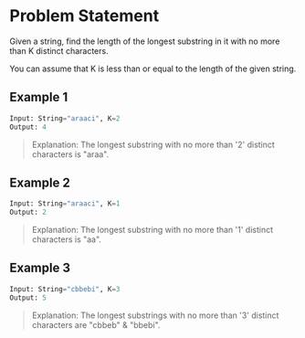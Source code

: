 # Problem Statement

Given a string, find the length of the longest substring in it with no more than K distinct characters.

You can assume that K is less than or equal to the length of the given string.

## Example 1

```python
Input: String="araaci", K=2
Output: 4
```

> Explanation: The longest substring with no more than '2' distinct characters is "araa".

## Example 2

```python
Input: String="araaci", K=1
Output: 2
```

> Explanation: The longest substring with no more than '1' distinct characters is "aa".

## Example 3

```python
Input: String="cbbebi", K=3
Output: 5
```

> Explanation: The longest substrings with no more than '3' distinct characters are "cbbeb" & "bbebi".
